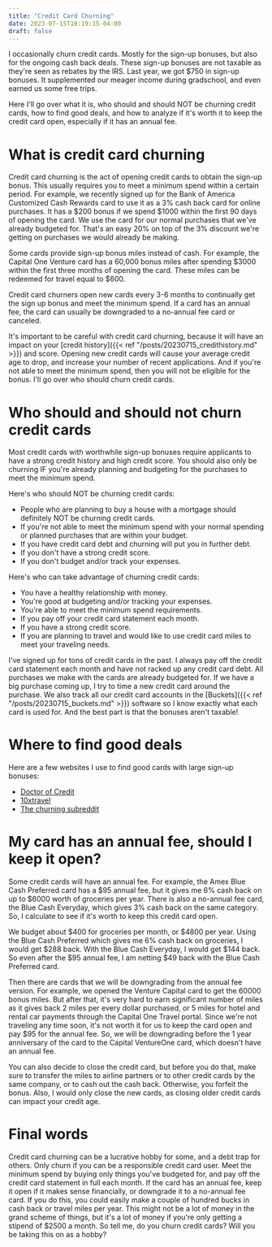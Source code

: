 ```yaml
---
title: "Credit Card Churning"
date: 2023-07-15T16:19:15-04:00
draft: false
---
```


I occasionally churn credit cards. Mostly for the sign-up bonuses, but also for the ongoing cash back deals. These sign-up bonuses are not taxable as they're seen as rebates by the IRS. Last year, we got $750 in sign-up bonuses. It supplemented our meager income during gradschool, and even earned us some free trips. 

Here I'll go over what it is, who should and should NOT be churning credit cards, how to find good deals, and how to analyze if it's worth it to keep the credit card open, especially if it has an annual fee.

# What is credit card churning

Credit card churning is the act of opening credit cards to obtain the sign-up bonus. This usually requires you to meet a minimum spend within a certain period. For example, we recently signed up for the Bank of America Customized Cash Rewards card to use it as a 3% cash back card for online purchases. It has a $200 bonus if we spend $1000 within the first 90 days of opening the card. We use the card for our normal purchases that we've already budgeted for. That's an easy 20% on top of the 3% discount we're getting on purchases we would already be making. 

Some cards provide sign-up bonus miles instead of cash. For example, the Capital One Venture card has a 60,000 bonus miles after spending $3000 within the first three months of opening the card. These miles can be redeemed for travel equal to $600. 

Credit card churners open new cards every 3-6 months to continually get the sign up bonus and meet the minimum spend. If a card has an annual fee, the card can usually be downgraded to a no-annual fee card or canceled. 

It's important to be careful with credit card churning, because it will have an impact on your [credit history]({{< ref "/posts/20230715_credithistory.md" >}}) and score. Opening new credit cards will cause your average credit age to drop, and increase your number of recent applications. And if you're not able to meet the minimum spend, then you will not be eligible for the bonus. I'll go over who should churn credit cards.

# Who should and should not churn credit cards

Most credit cards with worthwhile sign-up bonuses require applicants to have a strong credit history and high credit score. You should also only be churning IF you're already planning and budgeting for the purchases to meet the minimum spend. 

Here's who should NOT be churning credit cards:

* People who are planning to buy a house with a mortgage should definitely NOT be churning credit cards. 
* If you're not able to meet the minimum spend with your normal spending or planned purchases that are within your budget.
* If you have credit card debt and churning will put you in further debt.
* If you don't have a strong credit score.
* If you don't budget and/or track your expenses. 

Here's who can take advantage of churning credit cards:

* You have a healthy relationship with money.
* You're good at budgeting and/or tracking your expenses.
* You're able to meet the minimum spend requirements.
* If you pay off your credit card statement each month.
* If you have a strong credit score.
* If you are planning to travel and would like to use credit card miles to meet your traveling needs.

I've signed up for tons of credit cards in the past. I always pay off the credit card statement each month and have not racked up any credit card debt. All purchases we make with the cards are already budgeted for. If we have a big purchase coming up, I try to time a new credit card around the purchase. We also track all our credit card accounts in the [Buckets]({{< ref "/posts/20230715_buckets.md" >}}) software so I know exactly what each card is used for. And the best part is that the bonuses aren't taxable!

# Where to find good deals

Here are a few websites I use to find good cards with large sign-up bonuses:

* [Doctor of Credit](http://doctorofcredit.com/)
* [10xtravel](https://10xtravel.com/)
* [The churning subreddit](https://www.reddit.com/r/churning/)

# My card has an annual fee, should I keep it open?

Some credit cards will have an annual fee. For example, the Amex Blue Cash Preferred card has a $95 annual fee, but it gives me 6% cash back on up to $6000 worth of groceries per year. There is also a no-annual fee card, the Blue Cash Everyday, which gives 3% cash back on the same category. So, I calculate to see if it's worth to keep this credit card open.

We budget about $400 for groceries per month, or $4800 per year. Using the Blue Cash Preferred which gives me 6% cash back on groceries, I would get $288 back. With the Blue Cash Everyday, I would get $144 back. So even after the $95 annual fee, I am netting $49 back with the Blue Cash Preferred card. 

Then there are cards that we will be downgrading from the annual fee version. For example, we opened the Venture Capital card to get the 60000 bonus miles. But after that, it's very hard to earn significant number of miles as it gives back 2 miles per every dollar purchased, or 5 miles for hotel and rental car payments through the Capital One Travel portal. Since we're not traveling any time soon, it's not worth it for us to keep the card open and pay $95 for the annual fee. So, we will be downgrading before the 1 year anniversary of the card to the Capital VentureOne card, which doesn't have an annual fee.

You can also decide to close the credit card, but before you do that, make sure to transfer the miles to airline partners or to other credit cards by the same company, or to cash out the cash back. Otherwise, you forfeit the bonus. Also, I would only close the new cards, as closing older credit cards can impact your credit age. 

# Final words
Credit card churning can be a lucrative hobby for some, and a debt trap for others. Only churn if you can be a responsible credit card user. Meet the minimum spend by buying only things you've budgeted for, and pay off the credit card statement in full each month. If the card has an annual fee, keep it open if it makes sense financially, or downgrade it to a no-annual fee card. If you do this, you could easily make a couple of hundred bucks in cash back or travel miles per year. This might not be a lot of money in the grand scheme of things, but it's a lot of money if you're only getting a stipend of $2500 a month. 
So tell me, do you churn credit cards? Will you be taking this on as a hobby?

